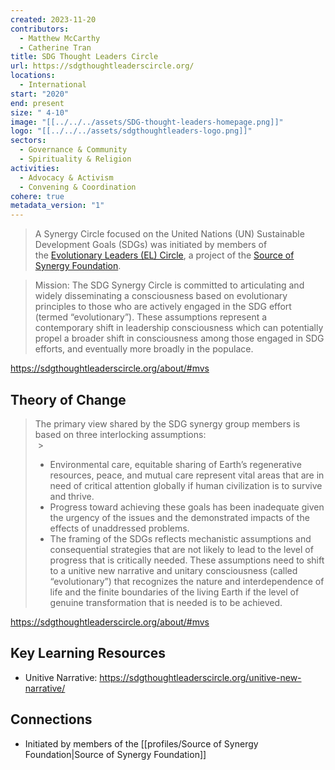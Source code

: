 ```yaml
---
created: 2023-11-20
contributors:
  - Matthew McCarthy
  - Catherine Tran
title: SDG Thought Leaders Circle
url: https://sdgthoughtleaderscircle.org/
locations:
  - International
start: "2020"
end: present
size: " 4-10"
image: "[[../../../assets/SDG-thought-leaders-homepage.png]]"
logo: "[[../../../assets/sdgthoughtleaders-logo.png]]"
sectors:
  - Governance & Community
  - Spirituality & Religion
activities:
  - Advocacy & Activism
  - Convening & Coordination
cohere: true
metadata_version: "1"
---
```

>A Synergy Circle focused on the United Nations (UN) Sustainable Development Goals (SDGs) was initiated by members of the [Evolutionary Leaders (EL) Circle](http://www.evolutionaryleaders.net/), a project of the [Source of Synergy Foundation](http://www.sourceofsynergyfoundation.org/). 

> Mission: The SDG Synergy Circle is committed to articulating and widely disseminating a consciousness based on evolutionary principles to those who are actively engaged in the SDG effort (termed “evolutionary”). These assumptions represent a contemporary shift in leadership consciousness which can potentially propel a broader shift in consciousness among those engaged in SDG efforts, and eventually more broadly in the populace.

https://sdgthoughtleaderscircle.org/about/#mvs

## Theory of Change 

>The primary view shared by the SDG synergy group members is based on three interlocking assumptions:  
 >
>- Environmental care, equitable sharing of Earth’s regenerative resources, peace, and mutual care represent vital areas that are in need of critical attention globally if human civilization is to survive and thrive.
>- Progress toward achieving these goals has been inadequate given the urgency of the issues and the demonstrated impacts of the effects of unaddressed problems.
>- The framing of the SDGs reflects mechanistic assumptions and consequential strategies that are not likely to lead to the level of progress that is critically needed. These assumptions need to shift to a unitive new narrative and unitary consciousness (called “evolutionary”) that recognizes the nature and interdependence of life and the finite boundaries of the living Earth if the level of genuine transformation that is needed is to be achieved.

https://sdgthoughtleaderscircle.org/about/#mvs 

## Key Learning Resources 

- Unitive Narrative: https://sdgthoughtleaderscircle.org/unitive-new-narrative/

## Connections 

- Initiated by members of the [[profiles/Source of Synergy Foundation|Source of Synergy Foundation]]

